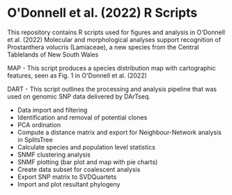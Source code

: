 # O'Donnell et al. (2022) R Scripts

This repository contains R scripts used for figures and analysis in O'Donnell et al. (2022) Molecular and morphological analyses support recognition of Prostanthera volucris (Lamiaceae), a new species from the Central Tablelands of New South Wales 

MAP - This script produces a species distribution map with cartographic features, seen as Fig. 1 in O'Donnell et al. (2022)

DART - This script outlines the processing and analysis pipeline that was used on genomic SNP data delivered by DArTseq.
  - Data import and filtering
  - Identification and removal of potential clones
  - PCA ordination
  - Compute a distance matrix and export for Neighbour-Network analysis in SplitsTree
  - Calculate species and population level statistics
  - SNMF clustering analysis
  - SNMF plotting (bar plot and map with pie charts)
  - Create data subset for coalescent analysis
  - Export SNP matrix to SVDQuartets
  - Import and plot resultant phylogeny
  
